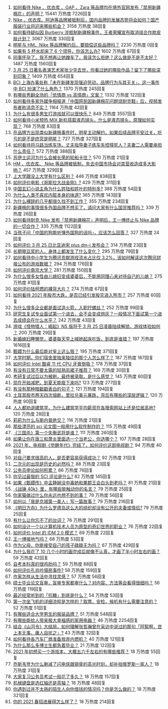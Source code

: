 1. [如何看待 Nike 、优衣库 、GAP 、Zara 等品牌均在境外官网发布「禁用新疆棉花」的声明？](https://www.zhihu.com/question/451069593) 15441 万热度 7226回复
1. [Nike 、优衣库、阿迪等品牌被抵制后，国内品牌的发展态势将会如何？国产服装行业将迎来哪些机会？](https://www.zhihu.com/question/451125041) 3158 万热度 38回复
1. [如何看待疑似因 Burberry 涉抵制新疆棉事件，王者荣耀宣布取消瑶合作款皮肤计划？](https://www.zhihu.com/question/451169925) 3067 万热度 330回复
1. [明星与 HM、Nike 等品牌解约后，要赔偿这些品牌吗？](https://www.zhihu.com/special/1358371015052210177) 2230 万热度 0回复
1. [如果有 5 杯水却来了 6 个领导，你该怎么办?](https://www.zhihu.com/question/451003725) 1602 万热度 67回复
1. [同事怀孕了，我不想再让她蹭车了，我该怎么拒绝？这么做是不是不太好？](https://www.zhihu.com/question/423335938) 1487 万热度 1560回复
1. [3 月 25 日著名表演艺术家张少华去世，你看过她的哪些作品？留下了哪些深刻印象？](https://www.zhihu.com/question/451179935) 1409 万热度 654回复
1. [BCI 上海办事处称「未在新疆发现强迫劳动，品牌行为与其无关」，这一事件中 BCI 扮演了什么角色？](https://www.zhihu.com/question/451173342) 1370 万热度 245回复
1. [有哪些秀翻全场的「低情商 vs 高情商」文案？](https://www.zhihu.com/question/451017822) 1332 万热度 122回复
1. [如何看待多家外媒争相报道「中国网民因新疆棉花问题烧耐克鞋」后，视频发布者称消息不实？](https://www.zhihu.com/question/451219491) 1164 万热度 42回复
1. [为什么有很多男生打游戏就可以很快乐？](https://www.zhihu.com/question/347424469) 849 万热度 3557回复
1. [如何看待小米预热 MIX 新机搭载液态镜头，什么是液态镜头，原理如何实现？](https://www.zhihu.com/question/451173645) 768 万热度 83回复
1. [在品牌方出现类似新疆棉事件时，明星主动解约，如果后续品牌平安过关，吃亏的是不是终究是明星？](https://www.zhihu.com/question/451142996) 727 万热度 327回复
1. [如何看待将马路当练车场，丈夫指导妻子练车失控撞死人？夫妻二人需要承担什么责任？](https://www.zhihu.com/question/450965518) 572 万热度 388回复
1. [苏伊士运河为什么会被长荣的轮船卡住？](https://www.zhihu.com/question/450962730) 570 万热度 21回复
1. [HM 、优衣库、 Nike 等品牌被抵制，失去中国市场会对其营收造成多大影响？](https://www.zhihu.com/question/451133043) 457 万热度 329回复
1. [上大学跟没上大学有什么区别？](https://www.zhihu.com/question/449157690) 446 万热度 838回复
1. [如何评价电影《哥斯拉大战金刚》?](https://www.zhihu.com/question/392093591) 429 万热度 311回复
1. [中国玄幻小说主角为什么姓陆和姓叶的特别多?](https://www.zhihu.com/question/449299078) 388 万热度 54回复
1. [为什么人类不喜欢内脏本身的味道?](https://www.zhihu.com/question/450789032) 365 万热度 143回复
1. [为什么裸辞的几乎都很久找不到工作？](https://www.zhihu.com/question/430872977) 355 万热度 234回复
1. [新疆棉的事情很多外国品牌不想买了，请问大家有什么国货推荐吗？](https://www.zhihu.com/question/451133356) 339 万热度 26回复
1. [如何看待耐克 Nike 发布「禁用新疆棉花」声明后，王一博终止与 Nike 品牌的一切合作？](https://www.zhihu.com/question/451104868) 335 万热度 1122回复
1. [当孩子问「中国的狗能听懂外国狗的话吗」，应该怎么回答？](https://www.zhihu.com/question/449488251) 327 万热度 24回复
1. [如何评价 3 月 25 日比亚迪宋 plus dm-i 发布会？](https://www.zhihu.com/question/451232855) 314 万热度 23回复
1. [长期喝豆浆的人，身体上都发生了什么变化？](https://www.zhihu.com/question/382035677) 295 万热度 79回复
1. [如何看待中小学生为腾讯贡献游戏流水占比仅 3.2%，该如何解读这次腾讯财报公布的游戏数据？](https://www.zhihu.com/question/451049373) 294 万热度 176回复
1. [如何评价南京大学？](https://www.zhihu.com/question/28058088) 281 万热度 150回复
1. [为什么很多女性由儿媳妇变成婆婆后，不能用同理心来对待自己的儿媳？](https://www.zhihu.com/question/447679179) 275 万热度 81回复
1. [如何评价陆柯燃的裸背大片？](https://www.zhihu.com/question/450760485) 274 万热度 67回复
1. [如何看待 2021 年股市大跌，是否已经引发股灾进入熊市？](https://www.zhihu.com/question/448508830) 257 万热度 60回复
1. [为什么很多企业都是面试造火箭，入职拧螺丝？](https://www.zhihu.com/question/450862378) 252 万热度 99回复
1. [研究生复试专业面试第一个进去，会不会变成炮灰？一般情况下面试第一个进去成绩会在什么水平？](https://www.zhihu.com/question/41253817) 242 万热度 43回复
1. [游戏《怪物猎人：崛起》NS 版将于 3 月 25 日凌晨陆续解锁，游戏体验如何 ？](https://www.zhihu.com/question/451002333) 200 万热度 29回复
1. [新婚媳妇睡懒觉，婆婆每天早上喊她起床吃饭，到底是谁错？](https://www.zhihu.com/question/363383726) 197 万热度 1616回复
1. [甄嬛为什么最后能对皇上这么狠？](https://www.zhihu.com/question/359327437) 195 万热度 371回复
1. [大学时期，你们宿舍里独来独往的那个人怎么样了？](https://www.zhihu.com/question/391452296) 187 万热度 187回复
1. [如何评价 Intel 酷睿 11 代 CPU 牙膏倒吸？](https://www.zhihu.com/question/441892505) 178 万热度 37回复
1. [有没有日常不要太露的轻熟风裙子推荐？](https://www.zhihu.com/question/323077384) 169 万热度 30回复
1. [考研复试过后以为被刷，最终被录取，是什么感觉？](https://www.zhihu.com/question/317259726) 145 万热度 60回复
1. [现在开始减肥，到夏天能瘦下来吗?](https://www.zhihu.com/question/445556435) 123 万热度 277回复
1. [有没有那种暗戳戳表白的句子？](https://www.zhihu.com/question/300244719) 121 万热度 194回复
1. [土耳其股市两天四次熔断，里拉兑美元暴跌，背后有哪些的深层逻辑？](https://www.zhihu.com/question/450909538) 120 万热度 90回复
1. [人人都劝退建筑学，为什么建筑学平均薪资在各搜索网站上还是位居高地?](https://www.zhihu.com/question/449175020) 120 万热度 28回复
1. [莉莉为什么与斯内普绝交？](https://www.zhihu.com/question/450891957) 116 万热度 21回复
1. [那些漂亮的 sci 论文图一般用什么软件制作的？](https://www.zhihu.com/question/27474094) 115 万热度 49回复
1. [《三国杀》第一个失衡武将是谁？](https://www.zhihu.com/question/423852389) 111 万热度 260回复
1. [如果让你在唐三和萧炎里面选一个当老公，你选哪个？](https://www.zhihu.com/question/450778572) 107 万热度 28回复
1. [2021 年，电视剧《觉醒年代》完结了，如何评价这部电视剧？](https://www.zhihu.com/question/450234333) 94 万热度 40回复
1. [对自己要求很高的人，是否更容易获得成功？](https://www.zhihu.com/question/449660956) 92 万热度 31回复
1. [二次元的出现是历史的必然吗？](https://www.zhihu.com/question/449973651) 88 万热度 23回复
1. [公务员申论如何积累？](https://www.zhihu.com/question/62703465) 86 万热度 76回复
1. [你见过最狠的 SCI 评论是什么?](https://www.zhihu.com/question/430036342) 82 万热度 145回复
1. [如果《甄嬛传》中孟静娴没中毒她和果郡王会白头到老吗？](https://www.zhihu.com/question/445909292) 81 万热度 21回复
1. [《战锤 40k》里，有哪些能触动你的名言？](https://www.zhihu.com/question/450597554) 79 万热度 25回复
1. [你家猫做过什么你永远也想不到的事？](https://www.zhihu.com/question/445086720) 79 万热度 56回复
1. [如何以「我是京城第一美人」写一篇故事？](https://www.zhihu.com/question/437673871) 79 万热度 216回复
1. [《明日方舟》为什么罗德岛这么大的组织却没有公开的夫妻或情侣?](https://www.zhihu.com/question/451117650) 79 万热度 25回复
1. [有什么让你忘不了的台词？](https://www.zhihu.com/question/444259461) 76 万热度 291回复
1. [如何设计一个以计算机技术人员为原型的奇幻世界的职业？](https://www.zhihu.com/question/450259655) 76 万热度 22回复
1. [如何评价 Intel 的 IDM 2.0 模式？](https://www.zhihu.com/question/450968934) 69 万热度 22回复
1. [王一博接地气吗？](https://www.zhihu.com/question/448838391) 68 万热度 53回复
1. [作为父母，你能接受自己的孩子碌碌无为吗？](https://www.zhihu.com/question/449660969) 67 万热度 429回复
1. [为什么我花了 10 几个小时的画完成后就像不认真，才画了半小时左右的画？](https://www.zhihu.com/question/448929275) 59 万热度 42回复
1. [自考本科真的很鸡肋吗？](https://www.zhihu.com/question/449076324) 59 万热度 88回复
1. [如何评价孔肖吟塌房事件?](https://www.zhihu.com/question/451036267) 58 万热度 159回复
1. [作家怎样从生活中寻找灵感？](https://www.zhihu.com/question/19570400) 57 万热度 56回复
1. [硕士毕业论文盲审，盲审专家都审什么？对内容、方法等会看得很细吗？](https://www.zhihu.com/question/310076794) 56 万热度 119回复
1. [最近经常听到的「抗糖」到底是什么？](https://www.zhihu.com/question/283009911) 54 万热度 53回复
1. [第一次坐飞机的详细流程是怎样的？取票，安检，候机有什么需要注意的？](https://www.zhihu.com/question/285349075) 52 万热度 51回复
1. [有哪些适合大学男生的服装品牌？](https://www.zhihu.com/question/282681681) 51 万热度 548回复
1. [有哪些能给人带来极大幸福感的家用电器？](https://www.zhihu.com/question/36560129) 46 万热度 2254回复
1. [结合《山河令》大结局，如何理解张哲瀚曾在采访中说过的那句「阿絮啊，世上本无事，庸人自扰之」?](https://www.zhihu.com/question/450948884) 43 万热度 32回复
1. [如何看待各汽车厂商准备放弃内燃机？](https://www.zhihu.com/question/450272977) 40 万热度 121回复
1. [为什么那么多博士生都急着毕业？](https://www.zhihu.com/question/447576416) 21 万热度 122回复
1. [2021 年初想买一个游戏本，大概五六千左右的有哪些推荐？](https://www.zhihu.com/question/436578461) 18 万热度 55回复
1. [乔斯韦登为什么删减了闪电侠跟钢骨的高光时刻，却补拍俄罗斯一家人？](https://www.zhihu.com/question/450555961) 18 万热度 31回复
1. [大家复习公务员考试一般花了多久？](https://www.zhihu.com/question/276093624) 18 万热度 157回复
1. [机械键盘是选红轴还是茶轴？](https://www.zhihu.com/question/286600171) 18 万热度 48回复
1. [你遇到过并不太熟的陌生人向你借钱的情况吗？你是怎么做的？](https://www.zhihu.com/question/450331037) 18 万热度 321回复
1. [你的 2021 春招进展得怎么样了？](https://www.zhihu.com/question/441859756) 18 万热度 214回复